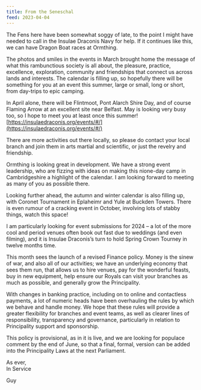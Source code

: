 ```yaml
---
title: From the Seneschal
feed: 2023-04-04
---
```


The Fens here have been somewhat soggy of late, to the point I might have needed to call in
the Insulae Draconis Navy for help. If it continues like this, we can have Dragon Boat races at
Ormthing.

The photos and smiles in the events in March brought home the message of what this
rambunctious society is all about, the pleasure, practice, excellence, exploration, community
and friendships that connect us across lands and interests. The calendar is filling up, so
hopefully there will be something for you at an event this summer, large or small, long or
short, from day-trips to epic camping.

In April alone, there will be Flintmoot, Pont Alarch Shire Day, and of course Flaming Arrow at
an excellent site near Belfast. May is looking very busy too, so I hope to meet you at least
once this summer! [https://insulaedraconis.org/events/#/](https://insulaedraconis.org/events/#/)

There are more activities out there locally, so please do contact your local branch and join
them in arts martial and scientific, or just the revelry and friendship.

Ormthing is looking great in development. We have a strong event leadership, who are fizzing
with ideas on making this nione-day camp in Cambridgeshire a highlight of the calendar. I am
looking forward to meeting as many of you as possible there.

Looking further ahead, the autumn and winter calendar is also filling up, with Coronet
Tournament in Eplaheimr and Yule at Buckden Towers. There is even rumour of a cracking
event in October, involving lots of stabby things, watch this space!

I am particularly looking for event submissions for 2024 – a lot of the more cool and period
venues often book out fast due to weddings (and even filming), and it is Insulae Draconis’s
turn to hold Spring Crown Tourney in twelve months time.

This month sees the launch of a revised Finance policy. Money is the sinew of war, and also
all of our activities; we have an underlying economy that sees them run, that allows us to hire
venues, pay for the wonderful feasts, buy in new equipment, help ensure our Royals can visit
your branches as much as possible, and generally grow the Principality.

With changes in banking practice, including on to online and contactless payments, a lot of
numeric heads have been overhauling the rules by which we behave and handle money. We
hope that these rules will provide a greater flexibility for branches and event teams, as well as
clearer lines of responsibility, transparency and governance, particularly in relation to
Principality support and sponsorship.

This policy is provisional, as in it is live, and we are looking for populace comment by the end
of June, so that a final, formal, version can be added into the Principality Laws at the next
Parliament.

As ever,  
In Service

Guy